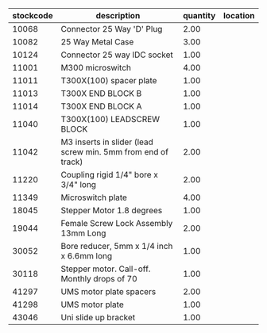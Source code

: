 |stockcode|description|quantity|location|
|---------|-----------|--------|--------|
|10068|Connector 25 Way 'D' Plug|2.00||
|10082|25 Way Metal Case|3.00||
|10124|Connector 25 way IDC socket|1.00||
|11001|M300 microswitch|4.00||
|11011|T300X(100) spacer plate|1.00||
|11013|T300X END BLOCK B|1.00||
|11014|T300X END BLOCK A|1.00||
|11040|T300X(100) LEADSCREW BLOCK|1.00||
|11042|M3 inserts in slider (lead screw min. 5mm from end of track)|2.00||
|11220|Coupling rigid 1/4" bore x 3/4" long|2.00||
|11349|Microswitch plate|4.00||
|18045|Stepper Motor 1.8 degrees|1.00||
|19044|Female Screw Lock Assembly 13mm Long|2.00||
|30052|Bore reducer, 5mm x 1/4 inch x 6.6mm long|1.00||
|30118|Stepper motor.  Call-off.  Monthly drops of 70|1.00||
|41297|UMS motor plate spacers|2.00||
|41298|UMS motor plate|1.00||
|43046|Uni slide up bracket|1.00||
